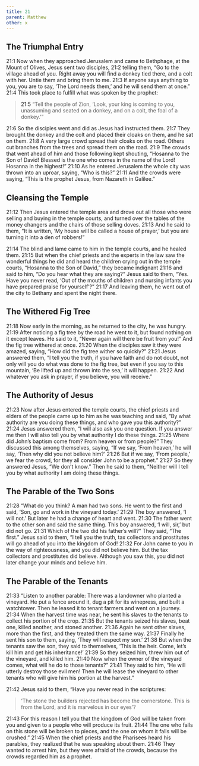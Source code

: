 ```yaml
---
title: 21
parent: Matthew
other: x
---
```


## The Triumphal Entry

<a name="21:1">21:1</a> Now when they approached Jerusalem and came to Bethphage, at the Mount of Olives, Jesus sent two disciples, <a name="21:2">21:2</a> telling them, “Go to the village ahead of you. Right away you will find a donkey tied there, and a colt with her. Untie them and bring them to me. <a name="21:3">21:3</a> If anyone says anything to you, you are to say, ‘The Lord needs them,’ and he will send them at once.” <a name="21:4">21:4</a> This took place to fulfill what was spoken by the prophet:

> <a name="21:5">21:5</a> “Tell the people of Zion,
> ‘Look, your king is coming to you,
> unassuming and seated on a donkey,
> and on a colt, the foal of a donkey.’”

<a name="21:6">21:6</a> So the disciples went and did as Jesus had instructed them. <a name="21:7">21:7</a> They brought the donkey and the colt and placed their cloaks on them, and he sat on them. <a name="21:8">21:8</a> A very large crowd spread their cloaks on the road. Others cut branches from the trees and spread them on the road. <a name="21:9">21:9</a> The crowds that went ahead of him and those following kept shouting, “Hosanna to the Son of David! Blessed is the one who comes in the name of the Lord! Hosanna in the highest!” <a name="21:10">21:10</a> As he entered Jerusalem the whole city was thrown into an uproar, saying, “Who is this?” <a name="21:11">21:11</a> And the crowds were saying, “This is the prophet Jesus, from Nazareth in Galilee.”

## Cleansing the Temple

<a name="21:12">21:12</a> Then Jesus entered the temple area and drove out all those who were selling and buying in the temple courts, and turned over the tables of the money changers and the chairs of those selling doves. <a name="21:13">21:13</a> And he said to them, “It is written, ‘My house will be called a house of prayer,’ but you are turning it into a den of robbers!”

<a name="21:14">21:14</a> The blind and lame came to him in the temple courts, and he healed them. <a name="21:15">21:15</a> But when the chief priests and the experts in the law saw the wonderful things he did and heard the children crying out in the temple courts, “Hosanna to the Son of David,” they became indignant <a name="21:16">21:16</a> and said to him, “Do you hear what they are saying?” Jesus said to them, “Yes. Have you never read, ‘Out of the mouths of children and nursing infants you have prepared praise for yourself’?” <a name="21:17">21:17</a> And leaving them, he went out of the city to Bethany and spent the night there.

## The Withered Fig Tree

<a name="21:18">21:18</a> Now early in the morning, as he returned to the city, he was hungry. <a name="21:19">21:19</a> After noticing a fig tree by the road he went to it, but found nothing on it except leaves. He said to it, “Never again will there be fruit from you!” And the fig tree withered at once. <a name="21:20">21:20</a> When the disciples saw it they were amazed, saying, “How did the fig tree wither so quickly?” <a name="21:21">21:21</a> Jesus answered them, “I tell you the truth, if you have faith and do not doubt, not only will you do what was done to the fig tree, but even if you say to this mountain, ‘Be lifted up and thrown into the sea,’ it will happen. <a name="21:22">21:22</a> And whatever you ask in prayer, if you believe, you will receive.”

## The Authority of Jesus

<a name="21:23">21:23</a> Now after Jesus entered the temple courts, the chief priests and elders of the people came up to him as he was teaching and said, “By what authority are you doing these things, and who gave you this authority?” <a name="21:24">21:24</a> Jesus answered them, “I will also ask you one question. If you answer me then I will also tell you by what authority I do these things. <a name="21:25">21:25</a> Where did John’s baptism come from? From heaven or from people?” They discussed this among themselves, saying, “If we say, ‘From heaven,’ he will say, ‘Then why did you not believe him?’ <a name="21:26">21:26</a> But if we say, ‘From people,’ we fear the crowd, for they all consider John to be a prophet.” <a name="21:27">21:27</a> So they answered Jesus, “We don’t know.” Then he said to them, “Neither will I tell you by what authority I am doing these things.

## The Parable of the Two Sons

<a name="21:28">21:28</a> “What do you think? A man had two sons. He went to the first and said, ‘Son, go and work in the vineyard today.’ <a name="21:29">21:29</a> The boy answered, ‘I will not.’ But later he had a change of heart and went. <a name="21:30">21:30</a> The father went to the other son and said the same thing. This boy answered, ‘I will, sir,’ but did not go. <a name="21:31">21:31</a> Which of the two did his father’s will?” They said, “The first.” Jesus said to them, “I tell you the truth, tax collectors and prostitutes will go ahead of you into the kingdom of God! <a name="21:32">21:32</a> For John came to you in the way of righteousness, and you did not believe him. But the tax collectors and prostitutes did believe. Although you saw this, you did not later change your minds and believe him.

## The Parable of the Tenants

<a name="21:33">21:33</a> “Listen to another parable: There was a landowner who planted a vineyard. He put a fence around it, dug a pit for its winepress, and built a watchtower. Then he leased it to tenant farmers and went on a journey. <a name="21:34">21:34</a> When the harvest time was near, he sent his slaves to the tenants to collect his portion of the crop. <a name="21:35">21:35</a> But the tenants seized his slaves, beat one, killed another, and stoned another. <a name="21:36">21:36</a> Again he sent other slaves, more than the first, and they treated them the same way. <a name="21:37">21:37</a> Finally he sent his son to them, saying, ‘They will respect my son.’ <a name="21:38">21:38</a> But when the tenants saw the son, they said to themselves, ‘This is the heir. Come, let’s kill him and get his inheritance!’ <a name="21:39">21:39</a> So they seized him, threw him out of the vineyard, and killed him. <a name="21:40">21:40</a> Now when the owner of the vineyard comes, what will he do to those tenants?” <a name="21:41">21:41</a> They said to him, “He will utterly destroy those evil men! Then he will lease the vineyard to other tenants who will give him his portion at the harvest.”

<a name="21:42">21:42</a> Jesus said to them, “Have you never read in the scriptures:

> ‘The stone the builders rejected has become the cornerstone.
> This is from the Lord, and it is marvelous in our eyes’?

<a name="21:43">21:43</a> For this reason I tell you that the kingdom of God will be taken from you and given to a people who will produce its fruit. <a name="21:44">21:44</a> The one who falls on this stone will be broken to pieces, and the one on whom it falls will be crushed.” <a name="21:45">21:45</a> When the chief priests and the Pharisees heard his parables, they realized that he was speaking about them. <a name="21:46">21:46</a> They wanted to arrest him, but they were afraid of the crowds, because the crowds regarded him as a prophet.